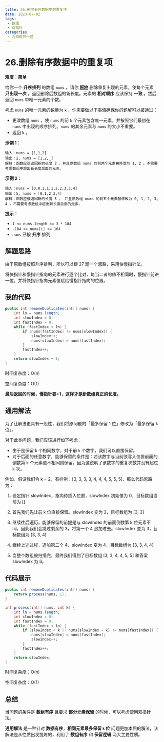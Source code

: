 ```yaml
---
title: 26.删除有序数据中的重复项
date: 2023-07-02
tags: 
 - 数组
 - 双指针
categories:
 - 力扣每日一题
---
```


# 26.删除有序数据中的重复项

**难度：简单**

给你一个 **升序排列** 的数组 `nums` ，请你 **[原地](http://baike.baidu.com/item/原地算法)** 删除重复出现的元素，使每个元素 **只出现一次** ，返回删除后数组的新长度。元素的 **相对顺序** 应该保持 **一致** 。然后返回 `nums` 中唯一元素的个数。

考虑 `nums` 的唯一元素的数量为 `k` ，你需要做以下事情确保你的题解可以被通过：

- 更改数组 `nums` ，使 `nums` 的前 `k` 个元素包含唯一元素，并按照它们最初在 `nums` 中出现的顺序排列。`nums` 的其余元素与 `nums` 的大小不重要。
- 返回 `k` 。

**示例 1：**

```
输入：nums = [1,1,2]
输出：2, nums = [1,2,_]
解释：函数应该返回新的长度 2 ，并且原数组 nums 的前两个元素被修改为 1, 2 。不需要考虑数组中超出新长度后面的元素。
```

**示例 2：**

```
输入：nums = [0,0,1,1,1,2,2,3,3,4]
输出：5, nums = [0,1,2,3,4]
解释：函数应该返回新的长度 5 ， 并且原数组 nums 的前五个元素被修改为 0, 1, 2, 3, 4 。不需要考虑数组中超出新长度后面的元素。
```

**提示：**

- `1 <= nums.length <= 3 * 104`
- `-104 <= nums[i] <= 104`
- `nums` 已按 **升序** 排列

## 解题思路

由于原数组按照升序排列，所以可以跟 27 题一个思路，采用快慢指针法。

将快指针和慢指针指向的元素进行逐个比对，每当二者的值不相同时，慢指针前进一位，并将快指针指向元素值赋给慢指针指向的位置。

## 我的代码

```java
public int removeDuplicates(int[] nums) {
    int ln = nums.length;
    int slowIndex = 0;
    int fastIndex = 0;
    while (fastIndex < ln) {
        if (nums[fastIndex] != nums[slowIndex]) {
            slowIndex++;
            nums[slowIndex] = nums[fastIndex];
        }
        fastIndex++;
    }
    return slowIndex + 1;
}
```

时间复杂度：O(n)

空间复杂度：O(1)

**最后返回的时候，慢指针要+1，这样才是新数组真正的长度。**

## 通用解法

为了让解法更具有一般性，我们将原问题的「最多保留 1 位」修改为「最多保留 k 位」。

对于此类问题，我们应该进行如下考虑：

- 由于是保留 k 个相同数字，对于前 k 个数字，我们可以直接保留。
- 对于后面的任意数字，能够保留的条件是：若该数字与当前欲写入位置前面的倒数第 k 个元素值不相同则保留。因为这说明了该数字的重复次数并没有超过 k 次。

例如，假设我们令 k = 2，有样例：[3, 3, 3, 3, 4, 4, 4, 5, 5, 5]，那么代码思路为：

1. 设定指针 slowIndex，指向待插入位置，slowIndex 初始值为 0，目标数组当前为 []
2. 首先我们先让前 k 位直接保留。slowIndex 变为 2，目标数组为 [3, 3]

3. 继续往后遍历，能够保留的前提是与 slowIndex 的前面倒数第 k 位元素不同，因此我们会跳过剩余的 3，将第一个 4 追加进去。slowIndex 变为 3，目标数组为 [3, 3, 4]
4. 继续上述过程，追加第二个 4，slowIndex 变为 4，目标数组为 [3, 3, 4, 4]
5. 当整个数组被扫描完，最终我们得到了目标数组 [3, 3, 4, 4, 5, 5] 和答案 slowIndex 为 6。

## 代码展示

```java
public int removeDuplicates(int[] nums) {
    return process(nums, 1);
}

int process(int[] nums, int k) {
    int ln = nums.length;
    int slowIndex = 0;
    int fastIndex = 0;
    while (fastIndex < ln) {
        if (slowIndex < k || nums[slowIndex - k] != nums[fastIndex]) {
            nums[slowIndex] = nums[fastIndex];
            slowIndex++;
        }
        fastIndex++;
    }
    return slowIndex;
}
```

时间复杂度：O(n)

空间复杂度：O(1)

## 总结

当问题的条件是 **数组有序** 且要求 **部分元素保留** 的时候，可以考虑使用双指针法。

**通用解法** 是一种针对 **数据有序**，**相同元素最多保留 `k` 位** 问题更加本质的解法，该解法是从性质出发提炼的，利用了 **数组有序** 和 **保留逻辑** 两大主要性质。
